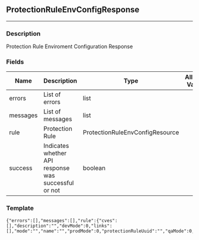 ## ProtectionRuleEnvConfigResponse
---
### Description
Protection Rule Enviroment Configuration Response
### Fields
| Name | Description | Type | Allowed Values | Required |
| ---- | ----------- | ---- | -------------- | -------- |
| errors | List of errors | list |  | false |
| messages | List of messages | list |  | false |
| rule | Protection Rule | ProtectionRuleEnvConfigResource |  | false |
| success | Indicates whether API response was successful or not | boolean |  | false |
### Template
```
{"errors":[],"messages":[],"rule":{"cves":[],"description":"","devMode":0,"links":[],"mode":"","name":"","prodMode":0,"protectionRuleUuid":"","qaMode":0,"ruleId":0,"triggered":0},"success":true}
```
